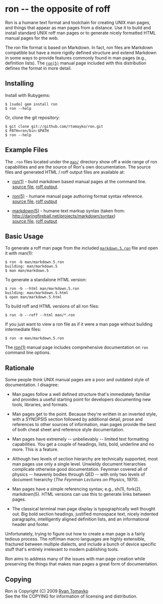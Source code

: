 ron -- the opposite of roff
===========================

Ron is a humane text format and toolchain for creating UNIX man
pages, and things that appear as man pages from a distance. Use it
to build and install standard UNIX roff man pages or to generate
nicely formatted HTML manual pages for the web.

The ron file format is based on Markdown. In fact, ron files are
Markdown compatible but have a more rigidly defined structure and
extend Markdown in some ways to provide features commonly found in
man pages (e.g., definition lists). The
[`ron(5)`](http://rtomayko.github.com/ron/ron.5.html) manual page
included with this distribution defines the format in more detail.

## Installing

Install with Rubygems:

    $ [sudo] gem install ron
    $ ron --help

Or, clone the git repository:

    $ git clone git://github.com/rtomayko/ron.git
    $ PATH=ron/bin:$PATH
    $ ron --help

## Example Files

The `.ron` files located under the [`man/`](./man) directory show
off a wide range of ron capabilities and are the source of Ron's own
documentation. The source files and generated HTML / roff output
files are available at:

  * [ron(1)](http://rtomayko.github.com/ron/ron.1.html) -
    build markdown based manual pages at the command line.  
    [source file](man/ron.1.ron), [roff output](man/ron.1.roff).
    
  * [ron(5)](http://rtomayko.github.com/ron/ron.5.html) -
    humane manual page authoring format syntax reference.  
    [source file](man/ron.5.ron), [roff output](man/ron.5.roff)
  * [markdown(5)](http://rtomayko.github.com/ron/markdown.5.html) -
    humane text markup syntax (taken from:
    <http://daringfireball.net/projects/markdown/syntax>)  
    [source file](ron/markdown.5.ron), [roff output](man/markdown.5.roff)

## Basic Usage

To generate a roff man page from the included
[`markdown.5.ron`](man/markdown.5.ron) file and open it with man(1):

    $ ron -b man/markdown.5.ron
    building: man/markdown.5
    $ man man/markdown.5

To generate a standalone HTML version:

    $ ron -b --html man/markdown.5.ron
    building: man/markdown.5.html
    $ open man/markdown.5.html

To build roff and HTML versions of all ron files:

    $ ron -b --roff --html man/*.ron

If you just want to view a ron file as if it were a man page without
building intermediate files:

    $ ron -m man/markdown.5.ron

The [ron(1)](http://rtomayko.github.com/ron/ron.1.html) manual page
includes comprehensive documentation on `ron` command line options.

## Rationale

Some people think UNIX manual pages are a poor and outdated style of
documentation. I disagree:

- Man pages follow a well defined structure that's immediately
  familiar and provides a useful starting point for developers
  documenting new tools, libraries, and formats.

- Man pages get to the point. Because they're written in an inverted
  style, with a SYNOPSIS section followed by additional detail,
  prose and references to other sources of information, man pages
  provide the best of both cheat sheet and reference style
  documentation.

- Man pages have extremely -- unbelievably -- limited text
  formatting capabilities. You get a couple of headings, lists, bold,
  underline and no more. This is a feature.

- Although two levels of section hierarchy are technically
  supported, most man pages use only a single level. Unwieldy
  document hierarchies complicate otherwise good documentation.
  Feynman covered all of physics -- heavenly bodies through QED --
  with only two levels of document hierarchy (_The Feynman Lectures
  on Physics_, 1970).

- Man pages have a simple referencing syntax; e.g., sh(1), fork(2),
  markdown(5). HTML versions can use this to generate links between
  pages.

- The classical terminal man page display is typographically well
  thought out. Big bold section headings, justified monospace text,
  nicely indented paragraphs, intelligently aligned definition
  lists, and an informational header and footer.

Unfortunately, trying to figure out how to create a man page is a
fairly tedious process. The roff/man macro languages are highly
extensible, fractured between multiple dialects, and include a bunch
of device specific stuff that's entirely irrelevant to modern
publishing tools.

Ron aims to address many of the issues with man page creation while
preserving the things that makes man pages a great form of
documentation.

## Copying

Ron is Copyright (C) 2009 [Ryan Tomayko](http://tomayko.com/about)  
See the file COPYING for information of licensing and distribution.
